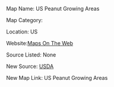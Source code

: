 Map Name: US Peanut Growing Areas

Map Category:

Location: US

Website:[Maps On The Web](http://mapsontheweb.zoom-maps.com/post/76547930347/peanut-growing-areas-in-the-united-states)

Source Listed: None

New Source: [USDA](http://www.nass.usda.gov/Quick_Stats/)

New Map Link: US Peanut Growing Areas
